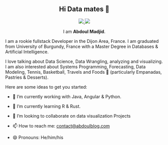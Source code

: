 <div align="center">
  
## Hi Data mates 👋

<div id="badges">
  <a href="https://twitter.com/issa_madjid">
    <img src="https://img.shields.io/badge/Twitter-1da1f2?style=for-the-badge&logo=twitter&logoColor=white"/>
  </a>  
  <a href="https://fosstodon.org/@abdoulma">
    <img src="https://img.shields.io/badge/Mastodon-6364ff?style=for-the-badge&logo=mastodon&logoColor=white"/>
  </a>
</div>
  
<img src="https://komarev.com/ghpvc/?username=AbdoulMa&style=flat-square&color=blue" alt=""/>

I am **Abdoul Madjid**. 

</div>
I am a rookie fullstack Developer in the Dijon Area, France. I am graduated from University of Burgundy, France with a Master Degree in Databases & Artificial Intelligence.

I love talking about Data Science, Data Wrangling, analyzing and visualizing. I am also interested about Systems Programming, Forecasting, Data Modeling, Tennis, Basketball, Travels and Foods 🍝 (particularly Empanadas, Pastries & Desserts).


Here are some ideas to get you started:

- 🔭 I’m currently working with Java, Angular & Python.
- 🌱 I’m currently learning R & Rust.
- 👯 I’m looking to collaborate on data visualization Projects

- 📫 How to reach me: contact@abdoulblog.com 
- 😄 Pronouns: He/him/his
<!-- - ⚡ Fun fact: ... -->


